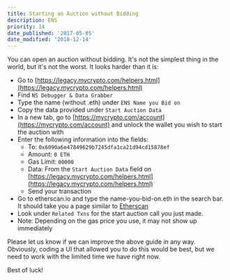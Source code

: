```yaml
---
title: Starting an Auction without Bidding
description: ENS
priority: 14
date_published: '2017-05-05'
date_modified: '2018-12-14'
---
```


You can open an auction without bidding. It's not the simplest thing in the world, but it's not the worst. It looks harder than it is:

*  Go to [https://legacy.mycrypto.com/helpers.html](https://legacy.mycrypto.com/helpers.html)
*  Find `NS Debugger & Data Grabber`
*  Type the name (without .eth) under `ENS Name you Bid on`
*  Copy the data provided under `Start Auction Data`
*  In a new tab, go to [https://mycrypto.com/account](https://mycrypto.com/account) and unlock the wallet you wish to start the auction with
*  Enter the following information into the fields:
    *  To: `0x6090a6e47849629b7245dfa1ca21d94cd15878ef`
    *  Amount: `0 ETH`
    *  Gas Limit: `00000`
    *  Data: From the `Start Auction Data` field on [https://legacy.mycrypto.com/helpers.html](https://legacy.mycrypto.com/helpers.html)
    *  Send your transaction
*  Go to etherscan.io and type the name-you-bid-on.eth in the search bar. It should take you a page similar to [Etherscan](https://etherscan.io/enslookup?q=yourname.eth)
*  Look under `Related Txns` for the start auction call you just made.
*  Note: Depending on the gas price you use, it may not show up immediately

Please let us know if we can improve the above guide in any way. Obviously, coding a UI that allowed you to do this would be best, but we need to work with the limited time we have right now.

Best of luck!
